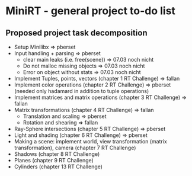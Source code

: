 # MiniRT - general project to-do list

## Proposed project task decomposition
- Setup Minilibx => pberset
- Input handling + parsing => pberset
	- clear main leaks (i.e. free(scene)) => 07.03 noch nicht
	- Do not malloc missing objects => 07.03 noch nicht
	- Error on object without stats => 07.03 noch nicht
- Implement Tuples, points, vectors (chapter 1 RT Challenge) => fallan
- Implement color operations (chapter 2 RT Challenge) => pberset (needed only hadamard in addition to tuple operations)
- Implement matrices and matrix operations (chapter 3 RT Challenge) => fallan
- Matrix transformations (chapter 4 RT Challenge) => fallan
	- Translation and scaling => pberset
	- Rotation and shearing => fallan
- Ray-Sphere intersections (chapter 5 RT Challenge) => pberset
- Light and shading (chapter 6 RT Challenge) => pberset
- Making a scene: implement world, view transformation (matrix transformation), camera (chapter 7 RT Challenge)
- Shadows (chapter 8 RT Challenge)
- Planes (chapter 9 RT Challenge)
- Cylinders (chapter 13 RT Challenge)
